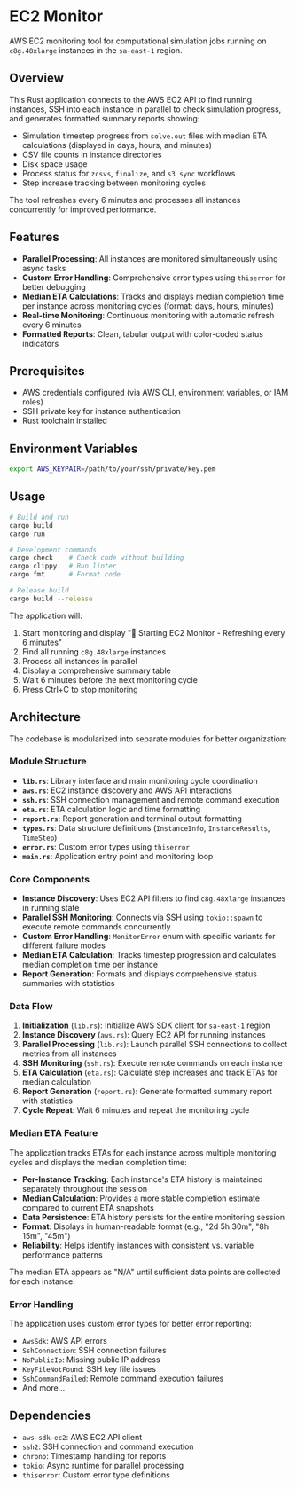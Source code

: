 # EC2 Monitor

AWS EC2 monitoring tool for computational simulation jobs running on `c8g.48xlarge` instances in the `sa-east-1` region.

## Overview

This Rust application connects to the AWS EC2 API to find running instances, SSH into each instance in parallel to check simulation progress, and generates formatted summary reports showing:

- Simulation timestep progress from `solve.out` files with median ETA calculations (displayed in days, hours, and minutes)
- CSV file counts in instance directories  
- Disk space usage
- Process status for `zcsvs`, `finalize`, and `s3 sync` workflows
- Step increase tracking between monitoring cycles

The tool refreshes every 6 minutes and processes all instances concurrently for improved performance.

## Features

- **Parallel Processing**: All instances are monitored simultaneously using async tasks
- **Custom Error Handling**: Comprehensive error types using `thiserror` for better debugging
- **Median ETA Calculations**: Tracks and displays median completion time per instance across monitoring cycles (format: days, hours, minutes)
- **Real-time Monitoring**: Continuous monitoring with automatic refresh every 6 minutes
- **Formatted Reports**: Clean, tabular output with color-coded status indicators

## Prerequisites

- AWS credentials configured (via AWS CLI, environment variables, or IAM roles)
- SSH private key for instance authentication
- Rust toolchain installed

## Environment Variables

```bash
export AWS_KEYPAIR=/path/to/your/ssh/private/key.pem
```

## Usage

```bash
# Build and run
cargo build
cargo run

# Development commands
cargo check    # Check code without building
cargo clippy   # Run linter  
cargo fmt      # Format code

# Release build
cargo build --release
```

The application will:
1. Start monitoring and display "🚀 Starting EC2 Monitor - Refreshing every 6 minutes"
2. Find all running `c8g.48xlarge` instances
3. Process all instances in parallel 
4. Display a comprehensive summary table
5. Wait 6 minutes before the next monitoring cycle
6. Press Ctrl+C to stop monitoring

## Architecture

The codebase is modularized into separate modules for better organization:

### Module Structure

- **`lib.rs`**: Library interface and main monitoring cycle coordination
- **`aws.rs`**: EC2 instance discovery and AWS API interactions
- **`ssh.rs`**: SSH connection management and remote command execution  
- **`eta.rs`**: ETA calculation logic and time formatting
- **`report.rs`**: Report generation and terminal output formatting
- **`types.rs`**: Data structure definitions (`InstanceInfo`, `InstanceResults`, `TimeStep`)
- **`error.rs`**: Custom error types using `thiserror`
- **`main.rs`**: Application entry point and monitoring loop

### Core Components

- **Instance Discovery**: Uses EC2 API filters to find `c8g.48xlarge` instances in running state
- **Parallel SSH Monitoring**: Connects via SSH using `tokio::spawn` to execute remote commands concurrently
- **Custom Error Handling**: `MonitorError` enum with specific variants for different failure modes
- **Median ETA Calculation**: Tracks timestep progression and calculates median completion time per instance
- **Report Generation**: Formats and displays comprehensive status summaries with statistics

### Data Flow

1. **Initialization** (`lib.rs`): Initialize AWS SDK client for `sa-east-1` region
2. **Instance Discovery** (`aws.rs`): Query EC2 API for running instances
3. **Parallel Processing** (`lib.rs`): Launch parallel SSH connections to collect metrics from all instances
4. **SSH Monitoring** (`ssh.rs`): Execute remote commands on each instance
5. **ETA Calculation** (`eta.rs`): Calculate step increases and track ETAs for median calculation
6. **Report Generation** (`report.rs`): Generate formatted summary report with statistics
7. **Cycle Repeat**: Wait 6 minutes and repeat the monitoring cycle

### Median ETA Feature

The application tracks ETAs for each instance across multiple monitoring cycles and displays the median completion time:

- **Per-Instance Tracking**: Each instance's ETA history is maintained separately throughout the session
- **Median Calculation**: Provides a more stable completion estimate compared to current ETA snapshots
- **Data Persistence**: ETA history persists for the entire monitoring session
- **Format**: Displays in human-readable format (e.g., "2d 5h 30m", "8h 15m", "45m")
- **Reliability**: Helps identify instances with consistent vs. variable performance patterns

The median ETA appears as "N/A" until sufficient data points are collected for each instance.

### Error Handling

The application uses custom error types for better error reporting:
- `AwsSdk`: AWS API errors
- `SshConnection`: SSH connection failures
- `NoPublicIp`: Missing public IP address
- `KeyFileNotFound`: SSH key file issues
- `SshCommandFailed`: Remote command execution failures
- And more...

## Dependencies

- `aws-sdk-ec2`: AWS EC2 API client
- `ssh2`: SSH connection and command execution
- `chrono`: Timestamp handling for reports
- `tokio`: Async runtime for parallel processing
- `thiserror`: Custom error type definitions